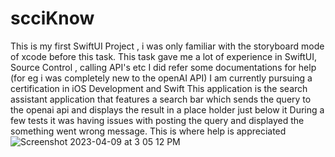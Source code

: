 # scciKnow
This is my first SwiftUI Project , i was only familiar with the storyboard mode of xcode before this task. 
This task gave me a lot of experience in SwiftUI, Source Control , calling API's etc
I did refer some documentations for help (for eg i was completely new to the openAI API)
I am currently pursuing a certification in iOS Development and Swift
This application is the search assistant application that features a search bar which sends the query to the openai api and displays the result in a place holder just below it 
During a few tests it was having issues with posting the query and displayed the something went wrong message. This is where help is appreciated 
![Screenshot 2023-04-09 at 3 05 12 PM](https://user-images.githubusercontent.com/113208933/230767120-fde399bc-3c82-4a27-8db4-1c6ba16ea170.png)
